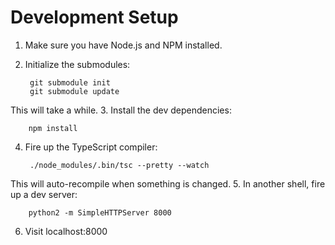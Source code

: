 # Development Setup

1. Make sure you have Node.js and NPM installed.
2. Initialize the submodules:

        git submodule init
        git submodule update

  This will take a while.
3. Install the dev dependencies:

        npm install

4. Fire up the TypeScript compiler:

        ./node_modules/.bin/tsc --pretty --watch

  This will auto-recompile when something is changed.
5. In another shell, fire up a dev server:

        python2 -m SimpleHTTPServer 8000

6. Visit localhost:8000
